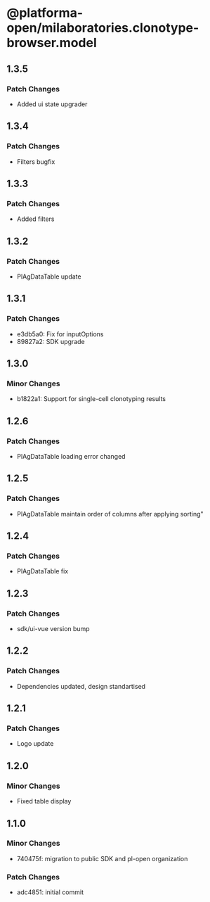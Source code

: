 # @platforma-open/milaboratories.clonotype-browser.model

## 1.3.5

### Patch Changes

- Added ui state upgrader

## 1.3.4

### Patch Changes

- Filters bugfix

## 1.3.3

### Patch Changes

- Added filters

## 1.3.2

### Patch Changes

- PlAgDataTable update

## 1.3.1

### Patch Changes

- e3db5a0: Fix for inputOptions
- 89827a2: SDK upgrade

## 1.3.0

### Minor Changes

- b1822a1: Support for single-cell clonotyping results

## 1.2.6

### Patch Changes

- PlAgDataTable loading error changed

## 1.2.5

### Patch Changes

- PlAgDataTable maintain order of columns after applying sorting"

## 1.2.4

### Patch Changes

- PlAgDataTable fix

## 1.2.3

### Patch Changes

- sdk/ui-vue version bump

## 1.2.2

### Patch Changes

- Dependencies updated, design standartised

## 1.2.1

### Patch Changes

- Logo update

## 1.2.0

### Minor Changes

- Fixed table display

## 1.1.0

### Minor Changes

- 740475f: migration to public SDK and pl-open organization

### Patch Changes

- adc4851: initial commit
